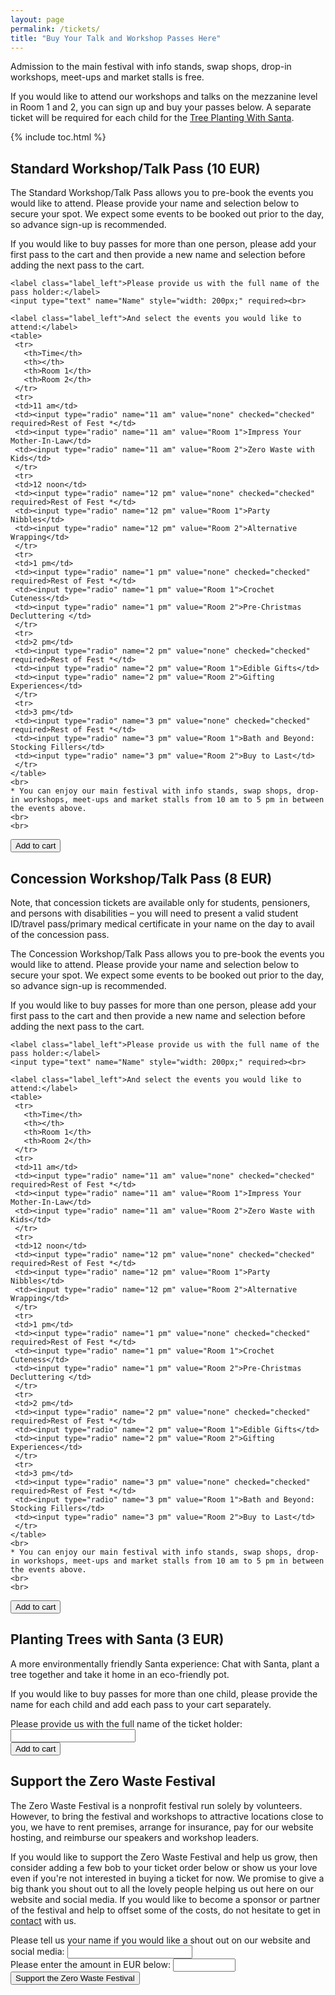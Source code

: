 ```yaml
---
layout: page
permalink: /tickets/
title: "Buy Your Talk and Workshop Passes Here"
---
```


Admission to the main festival with info stands, swap shops, drop-in workshops, meet-ups and market stalls is free. 

If you would like to attend our workshops and talks on the mezzanine level in Room 1 and 2, you can sign up and buy your passes below. A separate ticket will be required for each child for the [Tree Planting With Santa](#planting-trees-with-santa-3-eur).

<p data-fc-id="minicart" style="display:none;">
	<a href="https://zerowastefestival.foxycart.com/cart?cart=view">
	    View order summary:<br>
		<span data-fc-id="minicart-quantity">0</span>
		<span data-fc-id="minicart-singular"> item </span>
		<span data-fc-id="minicart-plural"> items </span>
		in cart. Total cost: EUR
		<span data-fc-id="minicart-order-total">0</span>
	</a>
</p>

{% include toc.html %}

## Standard Workshop/Talk Pass (10 EUR)

The Standard Workshop/Talk Pass allows you to pre-book the events you would like to attend. Please provide your name and selection below to secure your spot. We expect some events to be booked out prior to the day, so advance sign-up is recommended.

If you would like to buy passes for more than one person, please add your first pass to the cart and then provide a new name and selection before adding the next pass to the cart.

<div>
  <form action="https://zerowastefestival.foxycart.com/cart" method="post" accept-charset="utf-8">  
    <input type="hidden" name="name" value="Standard Workshop/Talk Pass" />
    <input type="hidden" name="price" value="10" />
    <input type="hidden" name="code" value="standard_pass" />
	
	<label class="label_left">Please provide us with the full name of the pass holder:</label>
	<input type="text" name="Name" style="width: 200px;" required><br>	
	
    <label class="label_left">And select the events you would like to attend:</label>	
	<table>
	 <tr>
	   <th>Time</th>
	   <th></th>
	   <th>Room 1</th>
	   <th>Room 2</th>
	 </tr>
	 <tr>
	 <td>11 am</td>
	 <td><input type="radio" name="11 am" value="none" checked="checked" required>Rest of Fest *</td>
	 <td><input type="radio" name="11 am" value="Room 1">Impress Your Mother-In-Law</td>
	 <td><input type="radio" name="11 am" value="Room 2">Zero Waste with Kids</td>
	 </tr>
	 <tr>
	 <td>12 noon</td>
	 <td><input type="radio" name="12 pm" value="none" checked="checked" required>Rest of Fest *</td>	
	 <td><input type="radio" name="12 pm" value="Room 1">Party Nibbles</td>
	 <td><input type="radio" name="12 pm" value="Room 2">Alternative Wrapping</td>
	 </tr>
	 <tr>
	 <td>1 pm</td>
	 <td><input type="radio" name="1 pm" value="none" checked="checked" required>Rest of Fest *</td>
	 <td><input type="radio" name="1 pm" value="Room 1">Crochet Cuteness</td>
	 <td><input type="radio" name="1 pm" value="Room 2">Pre-Christmas Decluttering </td>	 
	 </tr>
	 <tr>
	 <td>2 pm</td>
	 <td><input type="radio" name="2 pm" value="none" checked="checked" required>Rest of Fest *</td>
	 <td><input type="radio" name="2 pm" value="Room 1">Edible Gifts</td>
	 <td><input type="radio" name="2 pm" value="Room 2">Gifting Experiences</td>
	 </tr>
	 <tr>
	 <td>3 pm</td>
	 <td><input type="radio" name="3 pm" value="none" checked="checked" required>Rest of Fest *</td>
	 <td><input type="radio" name="3 pm" value="Room 1">Bath and Beyond: Stocking Fillers</td>
	 <td><input type="radio" name="3 pm" value="Room 2">Buy to Last</td>
	 </tr>
	</table>
	<br>
    * You can enjoy our main festival with info stands, swap shops, drop-in workshops, meet-ups and market stalls from 10 am to 5 pm in between the events above.
	<br>
	<br>
  <input type="submit" value="Add to cart" class="submit" />
  </form>
</div>


## Concession Workshop/Talk Pass (8 EUR)

Note, that concession tickets are available only for students, pensioners, and persons with disabilities – you will need to present a valid student ID/travel pass/primary medical certificate in your name on the day to avail of the concession pass.

The Concession Workshop/Talk Pass allows you to pre-book the events you would like to attend. Please provide your name and selection below to secure your spot. We expect some events to be booked out prior to the day, so advance sign-up is recommended.

If you would like to buy passes for more than one person, please add your first pass to the cart and then provide a new name and selection before adding the next pass to the cart.

<div>
  <form action="https://zerowastefestival.foxycart.com/cart" method="post" accept-charset="utf-8">  
    <input type="hidden" name="name" value="Concession Workshop/Talk Pass " />
    <input type="hidden" name="price" value="8" />
    <input type="hidden" name="code" value="concession_pass" />
	
	<label class="label_left">Please provide us with the full name of the pass holder:</label>
	<input type="text" name="Name" style="width: 200px;" required><br>	
	
    <label class="label_left">And select the events you would like to attend:</label>	
	<table>
	 <tr>
	   <th>Time</th>
	   <th></th>
	   <th>Room 1</th>
	   <th>Room 2</th>
	 </tr>
	 <tr>
	 <td>11 am</td>
	 <td><input type="radio" name="11 am" value="none" checked="checked" required>Rest of Fest *</td>
	 <td><input type="radio" name="11 am" value="Room 1">Impress Your Mother-In-Law</td>
	 <td><input type="radio" name="11 am" value="Room 2">Zero Waste with Kids</td>
	 </tr>
	 <tr>
	 <td>12 noon</td>
	 <td><input type="radio" name="12 pm" value="none" checked="checked" required>Rest of Fest *</td>	
	 <td><input type="radio" name="12 pm" value="Room 1">Party Nibbles</td>
	 <td><input type="radio" name="12 pm" value="Room 2">Alternative Wrapping</td>
	 </tr>
	 <tr>
	 <td>1 pm</td>
	 <td><input type="radio" name="1 pm" value="none" checked="checked" required>Rest of Fest *</td>
	 <td><input type="radio" name="1 pm" value="Room 1">Crochet Cuteness</td>
	 <td><input type="radio" name="1 pm" value="Room 2">Pre-Christmas Decluttering </td>	 
	 </tr>
	 <tr>
	 <td>2 pm</td>
	 <td><input type="radio" name="2 pm" value="none" checked="checked" required>Rest of Fest *</td>
	 <td><input type="radio" name="2 pm" value="Room 1">Edible Gifts</td>
	 <td><input type="radio" name="2 pm" value="Room 2">Gifting Experiences</td>
	 </tr>
	 <tr>
	 <td>3 pm</td>
	 <td><input type="radio" name="3 pm" value="none" checked="checked" required>Rest of Fest *</td>
	 <td><input type="radio" name="3 pm" value="Room 1">Bath and Beyond: Stocking Fillers</td>
	 <td><input type="radio" name="3 pm" value="Room 2">Buy to Last</td>
	 </tr>
	</table>
	<br>
    * You can enjoy our main festival with info stands, swap shops, drop-in workshops, meet-ups and market stalls from 10 am to 5 pm in between the events above.
	<br>
	<br>
  <input type="submit" value="Add to cart" class="submit" />
  </form>
</div>

## Planting Trees with Santa (3 EUR)

A more environmentally friendly Santa experience: Chat with Santa, plant a tree together and take it home in an eco-friendly pot.

If you would like to buy passes for more than one child, please provide the name for each child and add each pass to your cart separately.

<div>
  <form action="https://zerowastefestival.foxycart.com/cart" method="post" accept-charset="utf-8">  
    <input type="hidden" name="name" value="Planting Trees with Santa" />
    <input type="hidden" name="price" value="3" />
    <input type="hidden" name="code" value="tree_planting" />
	<label class="label_left">Please provide us with the full name of the ticket holder:</label>
	<input type="text" name="Name" style="width: 200px;" required><br>
  <input type="submit" value="Add to cart" class="submit" />
  </form>
</div>


## Support the Zero Waste Festival

The Zero Waste Festival is a nonprofit festival run solely by volunteers. However, to bring the festival and workshops to attractive locations close to you, we have to rent premises, arrange for insurance, pay for our website hosting, and reimburse our speakers and workshop leaders. 

If you would like to support the Zero Waste Festival and help us grow, then consider adding a few bob to your ticket order below or show us your love even if you're not interested in buying a ticket for now. We promise to give a big thank you shout out to all the lovely people helping us out here on our website and social media. If you would like to become a sponsor or partner of the festival and help to offset some of the costs, do not hesitate to get in [contact](/get-involved) with us.

<div>
  <form action="https://zerowastefestival.foxycart.com/cart" method="post" accept-charset="utf-8">  
    <input type="hidden" name="name" value="Support the Zero Waste Festival" />
    <input type="hidden" name="code" value="donation" />
	<label class="label_left">Please tell us your name if you would like a shout out on our website and social media:</label>
	<input type="text" name="Name" style="width: 200px;"><br>	
	<label class="label_left">Please enter the amount in EUR below:</label>
    <input type="number" name="price" style="width: 100px;" pattern= "[0-9]" min="1" required/><br>
  <input type="submit" value="Support the Zero Waste Festival" class="submit" />
  </form>
</div>

<p data-fc-id="minicart" style="display:none;">
	<a href="https://zerowastefestival.foxycart.com/cart?cart=view">
	    View order summary:<br>
		<span data-fc-id="minicart-quantity">0</span>
		<span data-fc-id="minicart-singular"> item </span>
		<span data-fc-id="minicart-plural"> items </span>
		in cart. Total cost: EUR
		<span data-fc-id="minicart-order-total">0</span>
	</a>
</p>



